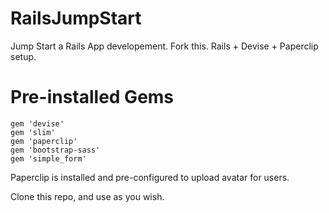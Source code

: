 # RailsJumpStart
Jump Start a Rails App developement. Fork this. Rails + Devise + Paperclip setup.

# Pre-installed Gems

```
gem 'devise'
gem 'slim'
gem 'paperclip'
gem 'bootstrap-sass'
gem 'simple_form'
```

Paperclip is installed and pre-configured to upload avatar for users.

Clone this repo, and use as you wish.